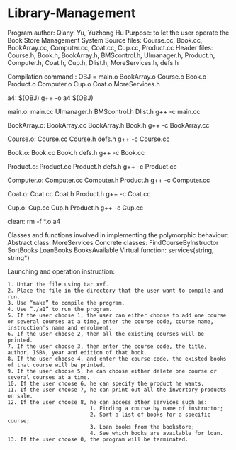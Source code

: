 # Library-Management

Program author: Qianyi Yu, Yuzhong Hu
Purpose: to let the user operate the Book Store Management System
Source files: Course.cc, Book.cc, BookArray.cc, Computer.cc, Coat.cc, Cup.cc, Product.cc
Header files: Course.h, Book.h, BookArray.h, BMScontrol.h, UImanager.h, Product.h, Computer.h, Coat.h, Cup.h, Dlist.h, MoreServices.h, defs.h

Compilation command :
OBJ = main.o BookArray.o Course.o Book.o Product.o Computer.o Cup.o Coat.o MoreServices.h

a4:	$(OBJ)
	g++ -o a4 $(OBJ)

main.o:		main.cc UImanager.h BMScontrol.h Dlist.h
	g++ -c main.cc

BookArray.o:	BookArray.cc BookArray.h Book.h
	g++ -c BookArray.cc

Course.o:	Course.cc Course.h defs.h
	g++ -c Course.cc

Book.o:		Book.cc Book.h defs.h
	g++ -c Book.cc

Product.o: 	Product.cc Product.h defs.h
	g++ -c Product.cc

Computer.o: 	Computer.cc Computer.h Product.h
	g++ -c Computer.cc

Coat.o: 	Coat.cc Coat.h Product.h
	g++ -c Coat.cc

Cup.o:  	Cup.cc Cup.h Product.h
	g++ -c Cup.cc

clean:
	rm -f *.o a4


Classes and functions involved in implementing the polymorphic behaviour:
Abstract class: MoreServices
Concrete classes: FindCourseByInstructor
                  SortBooks
                  LoanBooks
                  BooksAvailable
Virtual function: services(string, string*)

Launching and operation instruction: 

    1. Untar the file using tar xvf.
    2. Place the file in the directory that the user want to compile and run.
    3. Use “make” to compile the program.
    4. Use ”./a1” to run the program.
    5. If the user choose 1, the user can either choose to add one course or several courses at a time, enter the course code, course name, instruction's name and enrolment.
    6. If the user choose 2, then all the existing courses will be printed.
    7. If the user choose 3, then enter the course code, the title, author, ISBN, year and edition of that book.
    8. If the user choose 4, and enter the course code, the existed books of that course will be printed.
    9. If the user choose 5, he can choose either delete one course or several courses at a time.
    10. If the user choose 6, he can specify the product he wants.
    11. If the user choose 7, he can print out all the invertory products on sale.
    12. If the user choose 8, he can access other services such as:
                              1. Finding a course by name of instructor;
                              2. Sort a list of books for a specific course;
                              3. Loan books from the bookstore;
                              4. See which books are available for loan.
    13. If the user choose 0, the program will be terminated.
